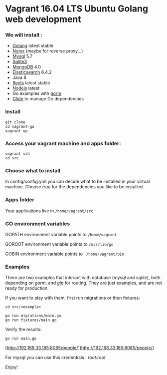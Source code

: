 # Vagrant 16.04 LTS Ubuntu Golang web development

### We will install :

* [Golang](https://golang.org) latest stable
* [Nginx](https://nginx.org/en/) (maybe for reverse proxy...)
* [Mysql](https://dev.mysql.com/downloads/mysql/5.7.html) 5.7
* [Sqlite3](https://sqlite.org/index.html)
* [MongoDB](https://www.mongodb.com/download-center) 4.0
* [Elasticsearch](https://www.elastic.co/products/elasticsearch) 6.4.2
* Java 8
* [Redis](https://redis.io) latest stable
* [Nodejs](https://nodejs.org) latest
* Go examples with [gorm](http://gorm.io)
* [Glide](https://glide.readthedocs.io/en/latest) to manage Go dependencies

### Install

```
git clone 
cd vagrant-go
vagrant up
```

### Access your vagrant machine and apps folder:

```
vagrant ssh
cd src
```

### Choose what to install

In config/config.yml you can decide what to be installed 
in your virtual machine. Choose _true_ for the dependencies you like to
be installed.

### Apps folder

Your applications live in `` /home/vagrant/src ``

### GO environment variables

GOPATH environment variable points to `` /home/vagrant ``

GOROOT environment variable points to `` /usr/lib/go ``

GOBIN environment variable points to ``  /home/vagrant/bin ``
 
### Examples

There are two examples that interact with database (_mysql_ and _sqlite_), both
depending on _gorm_, and _[gin](https://github.com/gin-gonic/gin)_ for routing. 
They are just examples, and are not ready for production.

If you want to play with them, first run migrations 
or then fixtures: 

``` 
cd src/<example>
```

```
go run migrations/main.go
go run fixtures/main.go 
```

Verify the results:

```
go run main.go
```
[http://192.168.33.185:8085/people/](http://192.168.33.185:8085/people/)

For mysql you can use this credentials : *root:root*

Enjoy!